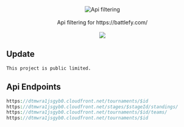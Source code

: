 
<p align=center>

  <img src="https://i.imgur.com/juRgeXQ.png" alt="Api filtering" />

  <br>
  <br>
  <span>Api filtering for https://battlefy.com/<br></span>
  <br>
  <a target="_blank" href="https://www.python.org/downloads/" title="Python version"><img src="https://img.shields.io/badge/php-8.0.1-green.svg"></a>
</p>

## Update
```console
This project is public limited.
```

## Api Endpoints
```php
https://dtmwra1jsgyb0.cloudfront.net/tournaments/$id
https://dtmwra1jsgyb0.cloudfront.net/stages/$stageId/standings/
https://dtmwra1jsgyb0.cloudfront.net/tournaments/$id/teams/
https://dtmwra1jsgyb0.cloudfront.net/tournaments/$id
```
